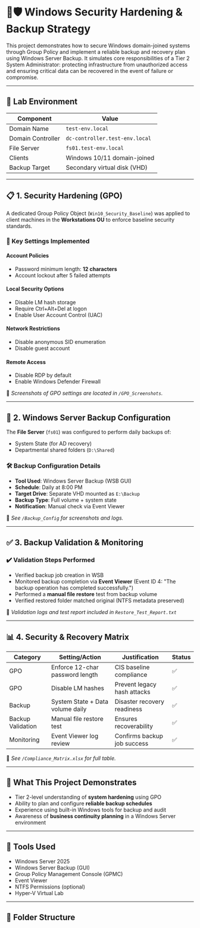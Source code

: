 # 🔐🛡️ Windows Security Hardening & Backup Strategy

This project demonstrates how to secure Windows domain-joined systems through Group Policy and implement a reliable backup and recovery plan using Windows Server Backup. It simulates core responsibilities of a Tier 2 System Administrator: protecting infrastructure from unauthorized access and ensuring critical data can be recovered in the event of failure or compromise.

---

## 🧪 Lab Environment

| Component           | Value                          |
|---------------------|--------------------------------|
| Domain Name         | `test-env.local`               |
| Domain Controller   | `dc-controller.test-env.local` |
| File Server         | `fs01.test-env.local`          |
| Clients             | Windows 10/11 domain-joined    |
| Backup Target       | Secondary virtual disk (VHD)   |

---

## 📋 1. Security Hardening (GPO)

A dedicated Group Policy Object (`Win10_Security_Baseline`) was applied to client machines in the **Workstations OU** to enforce baseline security standards.

### 🔐 Key Settings Implemented

#### Account Policies
- Password minimum length: **12 characters**
- Account lockout after 5 failed attempts

#### Local Security Options
- Disable LM hash storage
- Require Ctrl+Alt+Del at logon
- Enable User Account Control (UAC)

#### Network Restrictions
- Disable anonymous SID enumeration
- Disable guest account

#### Remote Access
- Disable RDP by default
- Enable Windows Defender Firewall

📁 *Screenshots of GPO settings are located in `/GPO_Screenshots`.*

---

## 🔄 2. Windows Server Backup Configuration

The **File Server** (`fs01`) was configured to perform daily backups of:

- System State (for AD recovery)
- Departmental shared folders (`D:\Shared`)

### 🛠️ Backup Configuration Details

- **Tool Used**: Windows Server Backup (WSB GUI)
- **Schedule**: Daily at 8:00 PM
- **Target Drive**: Separate VHD mounted as `E:\Backup`
- **Backup Type**: Full volume + system state
- **Notification**: Manual check via Event Viewer

📁 *See `/Backup_Config` for screenshots and logs.*

---

## ✅ 3. Backup Validation & Monitoring

### ✔️ Validation Steps Performed

- Verified backup job creation in WSB
- Monitored backup completion via **Event Viewer** (Event ID 4: "The backup operation has completed successfully.")
- Performed a **manual file restore** test from backup volume
- Verified restored folder matched original (NTFS metadata preserved)

📁 *Validation logs and test report included in `Restore_Test_Report.txt`*

---

## 📊 4. Security & Recovery Matrix

| Category         | Setting/Action                      | Justification                            | Status |
|------------------|-------------------------------------|------------------------------------------|--------|
| GPO              | Enforce 12-char password length      | CIS baseline compliance                  | ✅     |
| GPO              | Disable LM hashes                    | Prevent legacy hash attacks              | ✅     |
| Backup           | System State + Data volume daily     | Disaster recovery readiness              | ✅     |
| Backup Validation| Manual file restore test             | Ensures recoverability                   | ✅     |
| Monitoring       | Event Viewer log review              | Confirms backup job success              | ✅     |

📁 *See `/Compliance_Matrix.xlsx` for full table.*

---

## 🧠 What This Project Demonstrates

- Tier 2-level understanding of **system hardening** using GPO
- Ability to plan and configure **reliable backup schedules**
- Experience using built-in Windows tools for backup and audit
- Awareness of **business continuity planning** in a Windows Server environment

---

## 🧰 Tools Used

- Windows Server 2025
- Windows Server Backup (GUI)
- Group Policy Management Console (GPMC)
- Event Viewer
- NTFS Permissions (optional)
- Hyper-V Virtual Lab

---

## 📁 Folder Structure

